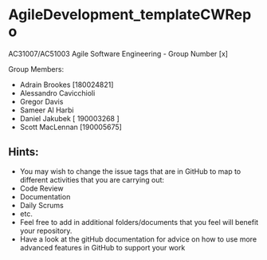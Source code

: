 # AgileDevelopment_templateCWRepo
AC31007/AC51003 Agile Software Engineering - Group Number [x]

Group Members:
- Adrain Brookes [180024821]
- Alessandro Cavicchioli 
- Gregor Davis 
- Sameer Al Harbi
- Daniel Jakubek   [ 190003268 ]
- Scott MacLennan [190005675]

## Hints:
- You may wish to change the issue tags that are in GitHub to map to different activities that you are carrying out:
 - Code Review
 - Documentation
 - Daily Scrums
 - etc.
- Feel free to add in additional folders/documents that you feel will benefit your repository.
- Have a look at the gitHub documentation for advice on how to use more advanced features in GitHub to support your work
